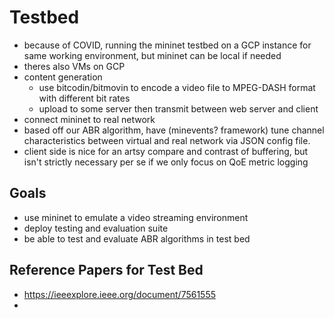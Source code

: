 # Testbed
* because of COVID, running the mininet testbed on a GCP instance for same working environment, but mininet can be local if needed
* theres also VMs on GCP
* content generation
	* use bitcodin/bitmovin to encode a video file to MPEG-DASH format with different bit rates
	* upload to some server then transmit between web server and client
* connect mininet to real network
* based off our ABR algorithm, have (minevents? framework) tune channel characteristics between virtual and real network via JSON config file.
* client side is nice for an artsy compare and contrast of buffering, but isn't strictly necessary per se if we only focus on QoE metric logging

## Goals
* use mininet to emulate a video streaming environment
* deploy testing and evaluation suite 
* be able to test and evaluate ABR algorithms in test bed

## Reference Papers for Test Bed
* https://ieeexplore.ieee.org/document/7561555
* 